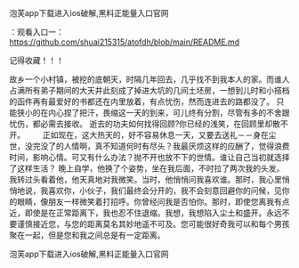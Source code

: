 泡芙app下载进入ios破解,黑料正能量入口官网

：观看入口一：https://github.com/shuai215315/atofdh/blob/main/README.md


记得收藏！！！



故乡一个小村镇，被挖的底朝天，时隔几年回去，几乎找不到我本人的家。而谁人占满所有弟子期间的大天井此刻成了掉进大坑的几间土坯房，一想到儿时和小搭档的函件再有最爱好的书都还在内里放着，有点忧伤，然而连进去的路都没了。
只能狭小的在内心捏了把汗，畏缩这一天的到来，可儿终有分割，尽管有多的不舍跟忧伤，都必需去接收。
	逝去的功夫如何找得回顾?你已经的浅笑，在回顾里却散不开。
　　正如现在，这大热天的，好不容易休息一天，又要去送礼－－身在尘世，没完没了的人情啊，真不知道何时有尽头？我最厌烦这样的应酬了，觉得浪费时间，影响心情。可又有什么办法？抛不开也放不下的世情。谁让自己当初就选择了这样生活？
晚上自学，他换了个姿势，坐在我后面，不时拉了两次我的头发。我转过头看着他，他天真地对我微笑。当时，他悄悄问我喜欢谁。那时，我心里悄悄地说，我喜欢你，小伙子，我们最终会分开的，我不会刻意回避你的问候，见你的眼睛，像朋友一样微笑着打招呼。你曾经问我是否怕你。那时，即使您离我有点近，即使是在正常距离下，我也忍不住退缩。我想，我想陷入尘土和盛开。永远不要谨慎接近您，与您的距离莫名其妙地遥不可及。您可能很好奇我可以和每个男孩聚在一起，但是您和我之间总是有一定距离。







泡芙app下载进入ios破解,黑料正能量入口官网
